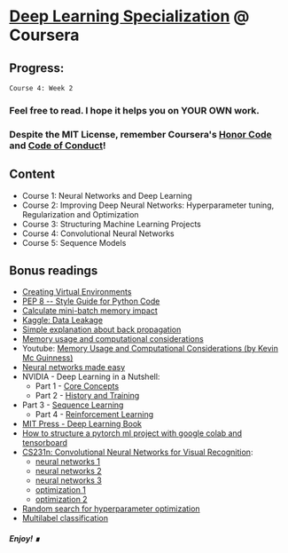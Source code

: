 # [Deep Learning Specialization](https://www.coursera.org/specializations/deep-learning?) @ Coursera

## Progress:

    Course 4: Week 2

### Feel free to read. I hope it helps you on YOUR OWN work.

### Despite the MIT License, remember Coursera's [Honor Code](https://learner.coursera.help/hc/en-us/articles/209818863-Coursera-Honor-Code) and [Code of Conduct](https://learner.coursera.help/hc/en-us/articles/208280036-Coursera-Code-of-Conduct)!

## Content

- Course 1: Neural Networks and Deep Learning
- Course 2: Improving Deep Neural Networks: Hyperparameter tuning, Regularization and Optimization
- Course 3: Structuring Machine Learning Projects
- Course 4: Convolutional Neural Networks
- Course 5: Sequence Models

## Bonus readings
- [Creating Virtual Environments](https://docs.python.org/3/tutorial/venv.html)
- [PEP 8 -- Style Guide for Python Code](https://www.python.org/dev/peps/pep-0008/#introduction)
- [Calculate mini-batch memory impact](https://datascience.stackexchange.com/questions/12649/how-to-calculate-the-mini-batch-memory-impact-when-training-deep-learning-models)
- [Kaggle: Data Leakage](https://www.kaggle.com/alexisbcook/data-leakage)
- [Simple explanation about back propagation](http://cs231n.github.io/optimization-2/)
- [Memory usage and computational considerations](http://imatge-upc.github.io/telecombcn-2016-dlcv/slides/D2L1-memory.pdf)
- Youtube: [Memory Usage and Computational Considerations (by Kevin Mc Guinness)](https://www.youtube.com/watch?v=Hqtg7fznlnM)
- [Neural networks made easy](https://techcrunch.com/2017/04/13/neural-networks-made-easy/)
- NVIDIA - Deep Learning in a Nutshell:
	- Part 1 - [Core Concepts](https://devblogs.nvidia.com/deep-learning-nutshell-core-concepts/)
	- Part 2 - [History and Training](https://devblogs.nvidia.com/deep-learning-nutshell-history-training/)
- Part 3 - [Sequence Learning](https://devblogs.nvidia.com/deep-learning-nutshell-sequence-learning/)
	- Part 4 - [Reinforcement Learning](https://devblogs.nvidia.com/deep-learning-nutshell-reinforcement-learning/)
- [MIT Press - Deep Learning Book](http://www.deeplearningbook.org/)
- [How to structure a pytorch ml project with google colab and tensorboard](https://hackernoon.com/how-to-structure-a-pytorch-ml-project-with-google-colab-and-tensorboard-7ram3agi)
- [CS231n: Convolutional Neural Networks for Visual Recognition](https://github.com/cs231n/cs231n.github.io):
	- [neural networks 1](https://github.com/cs231n/cs231n.github.io/blob/master/neural-networks-1.md)
	- [neural networks 2](https://github.com/cs231n/cs231n.github.io/blob/master/neural-networks-2.md)
	- [neural networks 3](https://github.com/cs231n/cs231n.github.io/blob/master/neural-networks-3.md)
	- [optimization 1](https://github.com/cs231n/cs231n.github.io/blob/master/optimization-1.md)
	- [optimization 2](https://github.com/cs231n/cs231n.github.io/blob/master/optimization-2.md)
- [Random search for hyperparameter optimization](http://www.jmlr.org/papers/volume13/bergstra12a/bergstra12a.pdf)
- [Multilabel classification](https://mc.ai/how-to-perform-multilabel-classification-using-deep-learning/)

##### Enjoy! &#8718;

